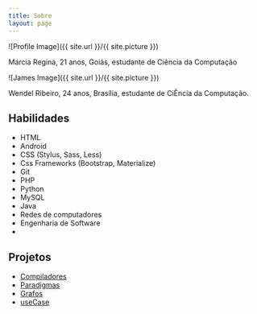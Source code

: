```yaml
---
title: Sobre
layout: page
---
```

![Profile Image]({{ site.url }}/{{ site.picture }})

<p>Márcia Regina, 21 anos, Goiás, estudante de Ciência da Computação</p>

![James Image]({{ site.url }}/{{ site.picture }})

<p>Wendel Ribeiro, 24 anos, Brasília, estudante de CiÊncia da Computação.</p>

<h2>Habilidades</h2>

<ul class="skill-list">
	<li>HTML</li>
	<li>Android</li>
	<li>CSS (Stylus, Sass, Less)</li>
	<li>Css Frameworks (Bootstrap, Materialize)</li>
	<li>Git</li>
	<li>PHP</li>
	<li>Python</li>
	<li>MySQL</li>
	<li>Java</li>
	<li>Redes de computadores</li>
	<li>Engenharia de Software<li>
</ul>

<h2>Projetos</h2>

<ul>
	<li><a href="https://github.com/marciaregi/Compiladores">Compiladores</a></li>
	<li><a href="https://github.com/marciaregi/paradigmas">Paradigmas</a></li>
	<li><a href="https://github.com/wendelribi/Grafos">Grafos</a></li>
	<li><a href="https://github.com/wendelribi/useCase">useCase</a></li>

</ul>
